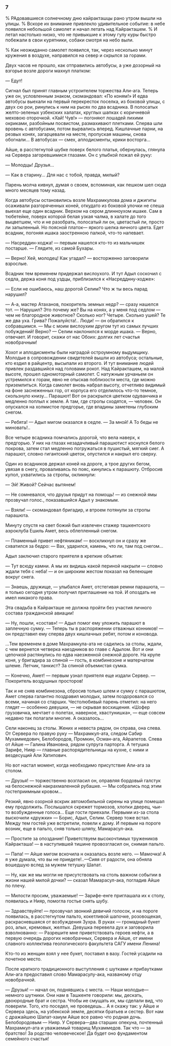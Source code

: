 ### 7

% РАдовавшиеся солнечному дню кайракташцы рано утром вышли на улицы.
% Вскоре их внимание привлекло удивительное событие: в небе появился небольшой самолет и начал летать над Кайракташем.
% И летал настолько низко, что не привыкшие к этому гулу куры быстро побежали в свои курятники, собаки смотря на небо выли.

% Как неожиданно самолет появился, так, через несколько минут кружения в воздухе, направился на север и скрылся за горами.

Двух часов не прошло, как отправились автобусы, а уже дозорный на взгорье возле дороги махнул платком:

— Едут!

Сигнал был принят главным устроителем торжества Али-ага.
Теперь уже он, условленным знаком, скомандовал:
«По коням!» И едва автобусы выехали на первый перекресток поселка, из боковой улицы, с двух сю рои, ринулись к ним на рысях по два всадника.
В полосатых желто-зеленых узбекских халатах, круглых шапках с коричневой меховою оторочкой.
«Хай!
Чув!» — погоняют лошадей лихими окриками, разбойным посвистом, размахивают плетками.
Сперва шли вровень с автобусами, потом вырвались вперед.
Кишлачные парни, на резвых конях, загарцевали на месте, пропуская машины, снова обогнали...
В автобусах — смех, аплодисменты, крики восторга...

Айше, в расстегнутой шубке поверх белого платья, обернулась, глянула на Сервера загоревшимися глазами.
Он с улыбкой пожал ей руку:

— Молодцы!
Друзья...

— Как в старину...
Для нас с тобой, правда, милый?

Парень молча кивнул, думая о своем, вспоминая, как пешком шел сюда много месяцев тому назад.

Когда автобусы остановились возле Махрамкулова дома и джигиты осаживали разгоряченных коней, откудато из боковой улочки не спеша выехал еще один всадник.
Верхом на сером длинноухом ишаке.
Сам в тюбетейке, поверх которой белая узкая чалма, в халате до того выцветшем, что и не разобрать, полосатый ли он, цветастый ли, просто ли запыленный.
Но поясной платок— яркого шелка яичного цвета.
Едет всадник, погоняя ишака заостренною палкой, что-то напевает.

— Насреддин-ходжа!
— первым нашелся кто-то из мальчишек постарше.
— Глядите, из самой Бухары.

— Верно!
Хей, молодец!
Как угадал?
— восторженно заговорили взрослые.

Всадник тем временем придержал вислоухого.
И тут Адыл соскочил с седла, держа коня под уздцы, приблизился к «Насредднну-ходже»:

— Если не ошибаюсь, наш дорогой Селим?
Что ж ты весь парад нарушил?

— А-а, мастер Атаханов, покоритель земных недр?
— сразу нашелся тот.
— Нарушил?
Это почему же?
Вы на конях, а у меня под седлом — чем не благородное животное?
Сколько ног?
Четыре.
Сколько ушей?
Те же два уха.
Грива?
Пожалуйста!..
Люди!
— он обратился к собравшимся.
— Мы с моим вислоухим другом тут из самых лучших побуждений!
Верно?
— Селим наклонился к морде ишака.
— Верно, отвечает.
И говорит, скажи от нас Обоих: долгих лет счастья новобрачным!

Хохот и аплодисменты были наградой остроумному выдумщику.
Молодые в сопровождении свидетелей вышли из автобуса; остальные, кто ездил в райцентр, высыпали из второго.
И тут внимание людей привлек раздавшийся над головами рокот.
Над Кайракташем, на малой высоте, прошел одномоторный самолет.
С натужным урчаньем он устремился к горам, явно не отыскав поблизости места, где можно приземлиться.
Когда самолет вновь набрал высоту, отчетливо видимый на фоне заснеженных гор, от корпуса его отделилось что-то темное, скользнуло книзу...
Парашют!
Вот он раскрылся цветком одуванчика и медленно поплыл к земле.
А там, где стропы сходятся, — человек.
Он опускался на холмистое предгорье, где впадины заметены глубоким снегом.

— Ребята!
— Адыл мигом оказался в седле.
— За мной!
А То беды не миновать!..

Все четыре всадника помчались дорогой, что вела наверх, к предгорью.
У них на глазах незадачливый парашютист коснулся белого покрова, затем стал медленно погружаться в пушистый, мягкий сиег.
А парашют, словно гигантский цветок, опустился и накрыл его сверху.

Один из всадников держал коней на дороге, а трое других бегом, увязая в снегу, проваливаясь по пояс, кинулись к парашюту.
Отбросив купол, ухватились за стропы, окликнули:

— Эй!
Живой?
Сейчас вытянем!

— Не сомневался, что друзья придут на помощь!
— из снежной ямы прозвучал голос., показавшийся Адыл у знакомым.

— Взяли!
— скомандовал бригадир, и втроем потянули за стропы парашюта.

Минуту спустя на свет божий был извлечен стажер ташкентского аэроклуба Ешиль Амет, весь облепленный снегом.

— Пламенный привет нефтяникам!
— воскликнул он и сразу же схватился за бедро: — Вах, ударился, камень, что ли, там под снегом...

Адыл заключил старого приятеля в крепкие объятия:

— Тут всюду камни.
А мы их видишь какой периной накрыли — словно ждали тебя с неба!
— и он широким жестом показал на белеющие вокруг снега.

— Знаешь, дружище, — улыбался Амет, отстегивая ремни парашюта, — я только сегодня утром получил приглашение на той.
И опоздать не имел никакого права.

Эта свадьба в Кайракташе не должна пройти без участия личного состава гражданской авиации!

— Ну, пошли, «состав»!
— Адыл помог ему уложить парашют в заплечную сумку.
— Теперь ты в распоряжении отважных конников!
— он представил ему сперва двух кишлачных ребят, потом и коновода.

...Тем временем в доме Махрамкула-ата не садились за столы, ждали, с чем вернется четверка наездников во главе с Адылом.
Вот и они цепочкой растянулись по едва наезженной снежной дороге.
На крупе коня, у бригадира за спиной — гость, в комбинезоне и матерчатом шлеме.
Летчик, танкист?
За спиной объемистая сумка.

— Конечно, Амет!
— первым узнал приятеля еще издали Сервер.
— Покоритель воздушных просторов!

Так и не сняв комбинезона, сбросив только шлем и сумку с парашютом, Амет сперва галантно поздравил молодых, затем поздоровался со всеми, начиная со старших.
Честолюбивый парень отметил: на него глядят — особенно девушки, — не скрывая восхищения.
«Шофер грузовичка, мечтает о полетах, наверное, хвастунишка», — еще совсем недавно так полагали многие.
А оказалось...

Сели наконец за столы.
Жених и невеста рядом, он справа, она слева.
От Сервера по правую руку — Махрамкул-ата, следом Сабир Мухаммедович, Белобородов, Промкин, Осман-ага, Айрапетов.
Слева от Айше — Галина Ивановна, рядом супруга парторга.
А тетушка Зарифе, Нияр — главные распорядительницы на кухне, с ними и вездесущий Али Хатипович.

Но вот настал момент, когда необходимо присутствие Али-ага за столом.

— Друзья!
— торжественно возгласил он, оправляя бордовый галстук на белоснежной накрахмаленной рубашке.
— Мы собрались под этим гостеприимным кровом...

Резкий, явно озорной вскрик автомобильной сирены на улице помешал ему продолжить.
Послышался скрежет тормозов, хлопки дверец, чьи-то возбужденные голоса...
Еще гости приехали.
Первыми из-за стола выскочили «дружки» — Борис, Адыл, Селим.
Сервер тоже встал.
Между тем гостей уже встретили, повели к дому.
И первым на пороге возник, еще в пальто, сняв только шляпу, Мамарасул-ака.

— Простите за опоздание!
Приветствуем высокочтимых тружеников Кайракташа!
— в наступившей тишине провозгласил он, снимая пальто.

— Папа!
— Айше мигом вскочила н оказалась возле него.
— Мамочка!
А я уже думала, что вы не приедете!..—Сияя от радости, она обняла вошедшую вслед за мужем тетушку Шапат.

— Ну, как же мы могли не присутствовать на столь важном событии в жизни нашей милой дочки?
— сказал Мамарасул-ака, погладив Айше по плечу.

— Милости просим, уважаемые!
— Зарифе-енге приглашала их к столу, появилась и Нияр, помогла гостье снять шубу.

— Здравствуйте!
— прозвучал звонкий девичий голосок, и на пороге появилась, в расстегнутом пальто, кокетливой шапочке, розовощекая, раскрасневшаяся от возбуждения Зухра.
В руках — громадный букет роз, алых, кремовых, желтых.
Девушка перевела дух и заговорила взволнованно: — Разрешите мне приветствовать героев нефти, а в первую очередь дорогих новобрачных, Сервера и Айше, от имени славного коллектива геологического факультета САГУ имени Ленина!

Кто-то из женщин взял у нее букет, поставил в вазу.
Гостей усадили на почетное место.

После краткого традиционного выступления с шутками и прибаутками Али-ага предоставил слово Мамарасулу-ака, названому отцу новобрачной.

— Друзья!
— начал он, поднявшись с места.
— Наши молодые—немного шутники.
Они нам в Ташкенте говорили: мы, дескать, двоюродные брат и сестра.
Чтобы ие смущать их, мы сделали вид, что поверили.
Того, кто поседел, не проведешь...
А я скажу так: у Айше и Сервера здесь, на узбекской земле, десятки братьев и сестер.
Вот нам с дражайшею Шапат-хаиум Айше все равно что родная дочь.
Белобородовым — Нияр.
У Сервера—два старших опекуна, почтенный Махрамкул-ата и уважаемый товарищ Мухаммедов.
Так что — за братство!
За родство человеческое!
Да будет оно фундаментом семейного счастья!
